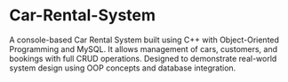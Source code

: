 # Car-Rental-System
A console-based Car Rental System built using C++ with Object-Oriented Programming and MySQL. It allows management of cars, customers, and bookings with full CRUD operations. Designed to demonstrate real-world system design using OOP concepts and database integration.
